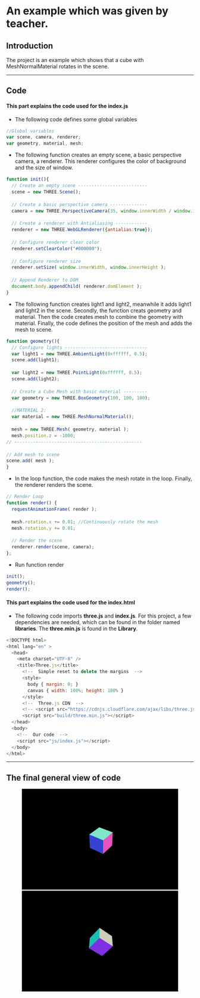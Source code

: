 # An example which was given by teacher.

## Introduction

The project is an example which shows that a cube with MeshNormalMaterial rotates in the scene.

---

## Code

#### This part explains the code used for the **index.js**

* The following code defines some global variables

```JavaScript
//Global variables
var scene, camera, renderer;
var geometry, material, mesh;
```

* The following function creates an empty scene, a basic perspective camera, a renderer. This renderer configures the color of background and the size of window.

```JavaScript
function init(){
  // Create an empty scene --------------------------
  scene = new THREE.Scene();

  // Create a basic perspective camera --------------
  camera = new THREE.PerspectiveCamera(35, window.innerWidth / window.innerHeight, 300, 10000 );

  // Create a renderer with Antialiasing ------------
  renderer = new THREE.WebGLRenderer({antialias:true});

  // Configure renderer clear color
  renderer.setClearColor("#000000");

  // Configure renderer size
  renderer.setSize( window.innerWidth, window.innerHeight );

  // Append Renderer to DOM
  document.body.appendChild( renderer.domElement );
}
```

* The following function creates light1 and light2, meanwhile it adds light1 and light2 in the scene. Secondly, the function creats geometry and material. Then the code creates mesh to combine the geometry with material. Finally, the code defines the position of the mesh and adds the mesh to scene.

```JavaScript
function geometry(){
  // Configure lights -------------------------------
  var light1 = new THREE.AmbientLight(0xffffff, 0.5);
  scene.add(light1);

  var light2 = new THREE.PointLight(0xffffff, 0.5);
  scene.add(light2);

  // Create a Cube Mesh with basic material ---------
  var geometry = new THREE.BoxGeometry(100, 100, 100);

  //MATERIAL 2:
  var material = new THREE.MeshNormalMaterial();

  mesh = new THREE.Mesh( geometry, material );
  mesh.position.z = -1000;
// ------------------------------------------------

// Add mesh to scene
scene.add( mesh );
}
```

* In the loop function, the code makes the mesh rotate in the loop. Finally, the renderer renders the scene.

```JavaScript
// Render Loop
function render() {
  requestAnimationFrame( render );

  mesh.rotation.x += 0.01; //Continuously rotate the mesh
  mesh.rotation.y += 0.01;

  // Render the scene
  renderer.render(scene, camera);
};
```

* Run function render

```JavaScript
init();
geometry();
render();
```

#### This part explains the code used for the **index.html**

* The following code imports **three.js** and **index.js**. For this project, a few dependencies are needed, which can be found in the folder named **libraries**. The **three.min.js** is found in the **Library**.

```JavaScript
<!DOCTYPE html>
<html lang="en" >
  <head>
    <meta charset="UTF-8" />
    <title>Three.js</title>
      <!--  Simple reset to delete the margins  -->
      <style>
        body { margin: 0; }
        canvas { width: 100%; height: 100% }
      </style>
      <!--  Three.js CDN  -->
      <!-- <script src="https://cdnjs.cloudflare.com/ajax/libs/three.js/96/three.min.js"></script>-->
      <script src="build/three.min.js"></script>
  </head>
  <body>
    <!--  Our code  -->
    <script src="js/index.js"></script>
  </body>
</html>
  ```

---

## The final general view of code
<p align="center">
<img alt="abramovic" src="assets/cube1.jpg" width="420" />
<img alt="abramovic" src="assets/cube2.jpg" width="420" />
</p>
